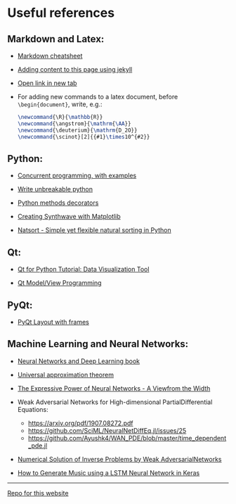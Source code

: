 ﻿# Useful references

## Markdown and Latex:

 - [Markdown cheatsheet](https://github.com/adam-p/markdown-here/wiki/Markdown-Cheatsheet)

 - [Adding content to this page using jekyll](https://help.github.com/en/github/working-with-github-pages/adding-content-to-your-github-pages-site-using-jekyll)

 - <a href="http://example.com/" target="_blank">Open link in new tab</a>
 - For adding new commands to a latex document, before `\begin{document}`, write, e.g.:  
   ```latex
   \newcommand{\R}{\mathbb{R}}  
   \newcommand{\angstrom}{\mathrm{\AA}}  
   \newcommand{\deuterium}{\mathrm{D_2O}}  
   \newcommand{\scinot}[2]{{#1}\times10^{#2}}  
   ```

## Python:

 - [Concurrent programming, with examples](https://begriffs.com/posts/2020-03-23-concurrent-programming.html)

 - [Write unbreakable python](https://jessewarden.com/2020/03/write-unbreakable-python.html)

 - [Python methods decorators](https://julien.danjou.info/guide-python-static-class-abstract-methods/)

 - [Creating Synthwave with Matplotlib](https://towardsdatascience.com/creating-synthwave-with-matplotlib-ea7c9be59760)

 - [Natsort - Simple yet flexible natural sorting in Python](https://pypi.org/project/natsort/)

## Qt:

 - [Qt for Python Tutorial: Data Visualization Tool](https://wiki.qt.io/Qt_for_Python_Tutorial:_Data_Visualization_Tool)

 - [Qt Model/View Programming](https://doc.qt.io/qt-5/model-view-programming.html)


## PyQt:

 - [PyQt Layout with frames](https://stackoverflow.com/questions/41483034/pyqt5-layout-with-frames)

## Machine Learning and Neural Networks:

 - [Neural Networks and Deep Learning book](http://static.latexstudio.net/article/2018/0912/neuralnetworksanddeeplearning.pdf)

 - [Universal approximation theorem](https://en.wikipedia.org/wiki/Universal_approximation_theorem)

 - [The Expressive Power of Neural Networks - A Viewfrom the Width](http://papers.nips.cc/paper/7203-the-expressive-power-of-neural-networks-a-view-from-the-width.pdf)

 - Weak Adversarial Networks for High-dimensional PartialDifferential Equations:
   - <https://arxiv.org/pdf/1907.08272.pdf>
   - <https://github.com/SciML/NeuralNetDiffEq.jl/issues/25>
   - <https://github.com/Ayushk4/WAN_PDE/blob/master/time_dependent_pde.jl>

 - [Numerical Solution of Inverse Problems by Weak AdversarialNetworks](https://arxiv.org/pdf/2002.11340.pdf)

 - [How to Generate Music using a LSTM Neural Network in Keras](https://towardsdatascience.com/how-to-generate-music-using-a-lstm-neural-network-in-keras-68786834d4c5)


---
[Repo for this website](https://github.com/juanmcloaiza/juanmcloaiza.github.io)
